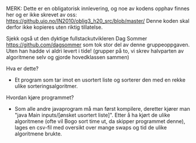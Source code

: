 MERK: Dette er en obligatorisk innlevering, og noe av kodens opphav finnes her og er ikke skrevet av oss: https://github.uio.no/IN2010/oblig3_h20_src/blob/master/
Denne koden skal derfor ikke kopieres uten riktig tillatelse.

Sjekk også ut den dyktige fullstackutvikleren Dag Sommer https://github.com/dagsommer som tok stor del av denne gruppeoppgaven. 
Uten han hadde vi aldri levert i tide! (grupper på to, vi skrev halvparten av algoritmene selv og gjorde hovedklassen sammen)

Hva er dette?
- Et program som tar imot en usortert liste og sorterer den med en rekke ulike sorteringsalgoritmer.

Hvordan kjøre programmet?
- Som alle andre javaprogram må man først kompilere, deretter kjører man "java Main inputs/[ønsket usortert liste]".
  Etter å ha kjørt de ulike algoritmene (ofte vil Bogo sort time ut, da skipper programmet denne), lages en csv-fil med oversikt over mange swaps og tid de ulike algoritmene brukte.
